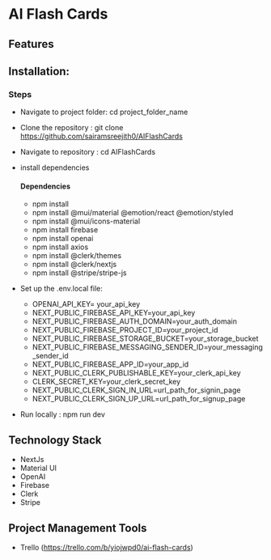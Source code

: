 # **AI Flash Cards**


## **Features**  


## **Installation:**  
### **Steps**  
- Navigate to project folder: cd project_folder_name
- Clone the repository : git clone https://github.com/sairamsreejith0/AIFlashCards
- Navigate to repository : cd AIFlashCards
- install dependencies  
  #### **Dependencies**
  - npm install
  - npm install @mui/material @emotion/react @emotion/styled
  - npm install @mui/icons-material
  - npm install firebase
  - npm install openai
  - npm install axios
  - npm install @clerk/themes
  - npm install @clerk/nextjs
  - npm install @stripe/stripe-js

- Set up the .env.local file:
  - OPENAI_API_KEY= your_api_key 
  - NEXT_PUBLIC_FIREBASE_API_KEY=your_api_key
  - NEXT_PUBLIC_FIREBASE_AUTH_DOMAIN=your_auth_domain
  - NEXT_PUBLIC_FIREBASE_PROJECT_ID=your_project_id
  - NEXT_PUBLIC_FIREBASE_STORAGE_BUCKET=your_storage_bucket
  - NEXT_PUBLIC_FIREBASE_MESSAGING_SENDER_ID=your_messaging_sender_id
  - NEXT_PUBLIC_FIREBASE_APP_ID=your_app_id
  - NEXT_PUBLIC_CLERK_PUBLISHABLE_KEY=your_clerk_api_key
  - CLERK_SECRET_KEY=your_clerk_secret_key
  - NEXT_PUBLIC_CLERK_SIGN_IN_URL=url_path_for_signin_page
  - NEXT_PUBLIC_CLERK_SIGN_UP_URL=url_path_for_signup_page

- Run locally : npm run dev

## **Technology Stack**   
- NextJs
- Material UI
- OpenAI
- Firebase
- Clerk
- Stripe

## **Project Management Tools**
- Trello (https://trello.com/b/yiojwpd0/ai-flash-cards)
